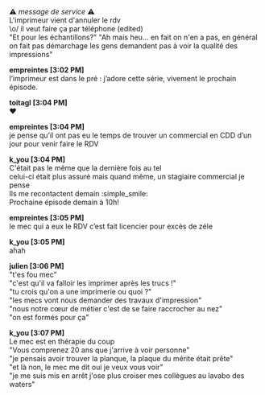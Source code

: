 :warning: *message de service* :warning:  
L'imprimeur vient d'annuler le rdv  
\o/ il veut faire ça par téléphone (edited)  
"Et pour les échantillons?"
"Ah mais heu... en fait on n'en a pas, en général on fait pas démarchage les gens demandent pas à voir la qualité des impressions"  

**empreintes [3:02 PM]**  
l’imprimeur est dans le pré :  j’adore cette série, vivement le prochain épisode.  

**toitagl [3:04 PM]**  
:heart:  

**empreintes [3:04 PM]**  
je pense qu’il ont pas eu le temps de trouver un commercial en CDD d’un jour pour venir faire le RDV  

**k_you [3:04 PM]**  
C'était pas le même que la dernière fois au tel  
celui-ci était plus assuré mais quand même, un stagiaire commercial je pense  
Ils me recontactent demain :simple_smile:  
Prochaine épisode demain à 10h!  

**empreintes [3:05 PM]**  
le mec qui a eux le RDV c’est fait licencier pour excès de zéle  

**k_you [3:05 PM]**  
ahah  

**julien [3:06 PM]**  
"t'es fou mec"  
"c'est qu'il va falloir les imprimer après les trucs !"  
"tu crois qu'on a une imprimerie ou quoi ?"  
"les mecs vont nous demander des travaux d'impression"  
"nous notre cœur de métier c'est de se faire raccrocher au nez"  
"on est formés pour ça"  

**k_you [3:07 PM]**  
Le mec est en thérapie du coup  
"Vous comprenez 20 ans que j'arrive à voir personne"  
"je pensais avoir trouver la planque, la plaque du mérite était prête"  
"et là non, le mec me dit oui je veux vous voir"  
"je me suis mis en arrêt j'ose plus croiser mes collègues au lavabo des waters"